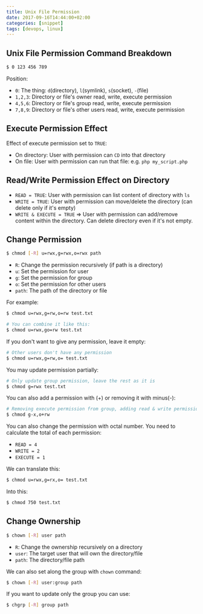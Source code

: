 ```yaml
---
title: Unix File Permission
date: 2017-09-16T14:44:00+02:00
categories: [snippet]
tags: [devops, linux]
---
```

## Unix File Permission Command Breakdown

```bash
$ 0 123 456 789
```

Position:

- `0`: The thing: `d`(directory), `l`(symlink), `s`(socket), `-`(file)
- `1,2,3`: Directory or file's owner read, write, execute permission
- `4,5,6`: Directory or file's group read, write, execute permission
- `7,8,9`: Directory or file's other users read, write, execute permission

## Execute Permission Effect

Effect of execute permission set to `TRUE`:
- On directory: User with permission can `CD` into that directory
- On file: User with permission can run that file: e.g. `php my_script.php`

## Read/Write Permission Effect on Directory

- `READ = TRUE`: User with permission can list content of directory with `ls`
- `WRITE = TRUE`: User with permission can move/delete the directory (can delete only if it's empty)
- `WRITE & EXECUTE = TRUE` => User with permission can add/remove content within the directory. Can delete directory even if it's not empty.

## Change Permission

```bash
$ chmod [-R] u=rwx,g=rwx,o=rwx path
```

- `R`: Change the permission recursively (if path is a directory)
- `u`: Set the permission for user
- `g`: Set the permission for group
- `o`: Set the permission for other users
- `path`: The path of the directory or file

For example:

```bash
$ chmod u=rwx,g=rw,o=rw test.txt 

# You can combine it like this:
$ chmod u=rwx,go=rw test.txt
```

If you don't want to give any permission, leave it empty:

```bash
# Other users don't have any permission
$ chmod u=rwx,g=rw,o= test.txt
```

You may update permission partially:

```bash
# Only update group permission, leave the rest as it is
$ chmod g=rwx test.txt
```

You can also add a permission with (+) or removing it with minus(-):

```bash
# Removing execute permission from group, adding read & write permissions for other user
$ chmod g-x,o+rw
```

You can also change the permission with octal number. You need to calculate the total of each permission:

- `READ = 4`
- `WRITE = 2`
- `EXECUTE = 1`

We can translate this:

```bash
$ chmod u=rwx,g=rx,o= test.txt
```

Into this:

```bash
$ chmod 750 test.txt
```

## Change Ownership

```bash
$ chown [-R] user path
```

- `R`: Change the ownership recursively on a directory
- `user`: The target user that will own the directory/file
- `path`: The directory/file path

We can also set along the group with `chown` command:

```bash
$ chown [-R] user:group path
```

If you want to update only the group you can use:

```bash
$ chgrp [-R] group path
```
